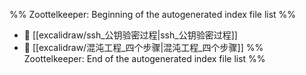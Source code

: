 %% Zoottelkeeper: Beginning of the autogenerated index file list  %%
- 📄 [[excalidraw/ssh_公钥验密过程|ssh_公钥验密过程]]
- 📄 [[excalidraw/混沌工程_四个步骤|混沌工程_四个步骤]]
%% Zoottelkeeper: End of the autogenerated index file list  %%
